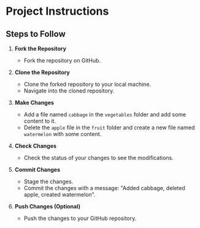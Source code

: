 # Project Instructions

## Steps to Follow

1. **Fork the Repository**
   - Fork the repository on GitHub.

2. **Clone the Repository**
   - Clone the forked repository to your local machine.
   - Navigate into the cloned repository.

3. **Make Changes**
   - Add a file named `cabbage` in the `vegetables` folder and add some content to it.
   - Delete the `apple` file in the `fruit` folder and create a new file named `watermelon` with some content.

4. **Check Changes**
   - Check the status of your changes to see the modifications.

5. **Commit Changes**
   - Stage the changes.
   - Commit the changes with a message: "Added cabbage, deleted apple, created watermelon".

6. **Push Changes (Optional)**
   - Push the changes to your GitHub repository.
